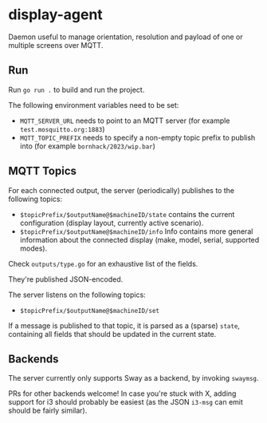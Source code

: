 # display-agent

Daemon useful to manage orientation, resolution and payload of one or multiple
screens over MQTT.

## Run
Run `go run .` to build and run the project.

The following environment variables need to be set:

 - `MQTT_SERVER_URL` needs to point to an MQTT server (for example
   `test.mosquitto.org:1883`)
 - `MQTT_TOPIC_PREFIX` needs to specify a non-empty topic prefix to publish into
   (for example `bornhack/2023/wip.bar`)

## MQTT Topics

For each connected output, the server (periodically) publishes to the following
topics:

 - `$topicPrefix/$outputName@$machineID/state`
    contains the current configuration (display layout, currently active
    scenario).
 - `$topicPrefix/$outputName@$machineID/info`
    Info contains more general information about the connected display (make,
    model, serial, supported modes).


Check `outputs/type.go` for an exhaustive list of the fields.

They're published JSON-encoded.

The server listens on the following topics:

 - `$topicPrefix/$outputName@$machineID/set`

If a message is published to that topic, it is parsed as a (sparse) `state`,
containing all fields that should be updated in the current state.

## Backends

The server currently only supports Sway as a backend, by invoking `swaymsg`.

PRs for other backends welcome! In case you're stuck with X, adding support
for i3 should probably be easiest (as the JSON `i3-msg` can emit should be
fairly similar).
